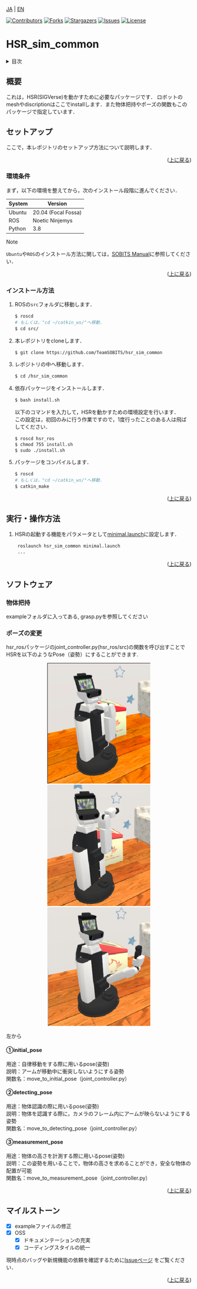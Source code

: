 <a name="readme-top"></a>

[JA](README.md) | [EN](README.en.md)

[![Contributors][contributors-shield]][contributors-url]
[![Forks][forks-shield]][forks-url]
[![Stargazers][stars-shield]][stars-url]
[![Issues][issues-shield]][issues-url]
[![License][license-shield]][license-url]

# HSR_sim_common

<!-- 目次 -->
<details>
  <summary>目次</summary>
  <ol>
    <li>
      <a href="#概要">概要</a>
    </li>
    <li>
      <a href="#セットアップ">セットアップ</a>
      <ul>
        <li><a href="#環境条件">環境条件</a></li>
        <li><a href="#インストール方法">インストール方法</a></li>
      </ul>
    </li>
    <li>
    　<a href="#実行操作方法">実行・操作方法</a>
      <ul>
        <li><a href="#Launchの起動">Launchの起動</a></li>
      </ul>
    </li>
    <li>
    　<a href="#ソフトウェア">ソフトウェア</a>
      <ul>
        <li><a href="#物体把持">物体把持</a></li>
        <li><a href="#ポーズの変更">ポーズの変更</a></li>
      </ul>
    </li>
    <li><a href="#マイルストーン">マイルストーン</a></li>
    <!-- <li><a href="#contributing">Contributing</a></li> -->
    <!-- <li><a href="#license">License</a></li> -->
    <li><a href="#参考文献">参考文献</a></li>
  </ol>
</details>



<!-- レポジトリの概要 -->
## 概要

これは，HSR(SIGVerse)を動かすために必要なパッケージです．
ロボットのmeshやdiscriptionはここでinstallします．また物体把持やポーズの関数もこのパッケージで指定しています．


<!-- セットアップ -->
## セットアップ

ここで，本レポジトリのセットアップ方法について説明します．

<p align="right">(<a href="#readme-top">上に戻る</a>)</p>


### 環境条件

まず，以下の環境を整えてから，次のインストール段階に進んでください．

| System  | Version |
| ------------- | ------------- |
| Ubuntu | 20.04 (Focal Fossa) |
| ROS | Noetic Ninjemys |
| Python | 3.8 |

> [!NOTE]
> `Ubuntu`や`ROS`のインストール方法に関しては，[SOBITS Manual](https://github.com/TeamSOBITS/sobits_manual#%E9%96%8B%E7%99%BA%E7%92%B0%E5%A2%83%E3%81%AB%E3%81%A4%E3%81%84%E3%81%A6)に参照してください．

<p align="right">(<a href="#readme-top">上に戻る</a>)</p>


### インストール方法

1. ROSの`src`フォルダに移動します．
   ```sh
   $ roscd
   # もしくは，"cd ~/catkin_ws/"へ移動．
   $ cd src/
   ```
2. 本レポジトリをcloneします．
   ```sh
   $ git clone https://github.com/TeamSOBITS/hsr_sim_common
   ```
3. レポジトリの中へ移動します．
   ```sh
   $ cd /hsr_sim_common
   ```
4. 依存パッケージをインストールします．
   ```sh
   $ bash install.sh
   ```
   以下のコマンドを入力して，HSRを動かすための環境設定を行います．  
   この設定は，初回のみに行う作業ですので，1度行ったことのある人は飛ばしてください．

    ```bash:
    $ roscd hsr_ros
    $ chmod 755 install.sh
    $ sudo ./install.sh
    ```

5. パッケージをコンパイルします．
   ```sh
   $ roscd
   # もしくは，"cd ~/catkin_ws/"へ移動．
   $ catkin_make
   ```

<p align="right">(<a href="#readme-top">上に戻る</a>)</p>


<!-- 実行・操作方法 -->
## 実行・操作方法

1. HSRの起動する機能をパラメータとして[minimal.launch](hsr_sim_common/launch/minimal.launch)に設定します．
   ```xml
    roslaunch hsr_sim_common minimal.launch
    ...
   ```

<p align="right">(<a href="#readme-top">上に戻る</a>)</p>


## ソフトウェア

### 物体把持
exampleフォルダに入ってある, grasp.pyを参照してください

### ポーズの変更
hsr_rosパッケージのjoint_controller.py(hsr_ros/src)の関数を呼び出すことでHSRを以下のようなPose（姿勢）にすることができます.
<div align="center">
 <p>
    <img src="hsr_ros/img/initial.png" title="initial_pose" width="280">
    <img src="hsr_ros/img/detect.png" title="detecting_pose" width="280"> 
    <img src="hsr_ros/img/measure.png" title="measurement_pose" width="280"> 
 </p>
</div>

左から

#### ①initial_pose  
用途：自律移動をする際に用いるpose(姿勢)  
説明：アームが移動中に衝突しないようにする姿勢  
関数名：move_to_initial_pose（joint_controller.py） 

#### ②detecting_pose  
用途：物体認識の際に用いるpose(姿勢)  
説明：物体を認識する際に，カメラのフレーム内にアームが映らないようにする姿勢  
関数名：move_to_detecting_pose（joint_controller.py） 

#### ③measurement_pose  
用途：物体の高さを計測する際に用いるpose(姿勢)  
説明：この姿勢を用いることで，物体の高さを求めることができ，安全な物体の配置が可能  
関数名：move_to_measurement_pose（joint_controller.py）  


<p align="right">(<a href="#readme-top">上に戻る</a>)</p>


<!-- マイルストーン -->
## マイルストーン

- [x] exampleファイルの修正
- [x] OSS
    - [x] ドキュメンテーションの充実
    - [x] コーディングスタイルの統一

現時点のバッグや新規機能の依頼を確認するために[Issueページ][issues-url] をご覧ください．

<p align="right">(<a href="#readme-top">上に戻る</a>)</p>


<!-- CONTRIBUTING -->
<!-- ## Contributing

Contributions are what make the open source community such an amazing place to learn, inspire, and create. Any contributions you make are **greatly appreciated**.

If you have a suggestion that would make this better, please fork the repo and create a pull request. You can also simply open an issue with the tag "enhancement".
Don't forget to give the project a star! Thanks again!

1. Fork the Project
2. Create your Feature Branch (`git checkout -b feature/AmazingFeature`)
3. Commit your Changes (`git commit -m 'Add some AmazingFeature'`)
4. Push to the Branch (`git push origin feature/AmazingFeature`)
5. Open a Pull Request

<p align="right">(<a href="#readme-top">上に戻る</a>)</p> -->


<!-- LICENSE -->
<!-- ## License

Distributed under the MIT License. See `LICENSE.txt` for more NOTErmation.

<p align="right">(<a href="#readme-top">上に戻る</a>)</p> -->


<!-- MARKDOWN LINKS & IMAGES -->
<!-- https://www.markdownguide.org/basic-syntax/#reference-style-links -->
[contributors-shield]: https://img.shields.io/github/contributors/TeamSOBITS/hsr_sim_common.svg?style=for-the-badge
[contributors-url]: https://github.com/TeamSOBITS/hsr_sim_common/graphs/contributors
[forks-shield]: https://img.shields.io/github/forks/TeamSOBITS/hsr_sim_common.svg?style=for-the-badge
[forks-url]: https://github.com/TeamSOBITS/hsr_sim_common/network/members
[stars-shield]: https://img.shields.io/github/stars/TeamSOBITS/hsr_sim_common.svg?style=for-the-badge
[stars-url]: https://github.com/TeamSOBITS/hsr_sim_common/stargazers
[issues-shield]: https://img.shields.io/github/issues/TeamSOBITS/hsr_sim_common.svg?style=for-the-badge
[issues-url]: https://github.com/TeamSOBITS/hsr_sim_common/issues
[license-shield]: https://img.shields.io/github/license/TeamSOBITS/hsr_sim_common.svg?style=for-the-badge
[license-url]: LICENSE

